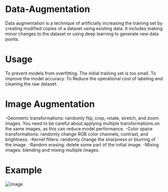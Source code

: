 # Data-Augmentation
Data augmentation is a technique of artificially increasing the training set by creating modified copies of a dataset using existing data. It includes making minor changes to the dataset or using deep learning to generate new data points.  

# Usage 
To prevent models from overfitting.
The initial training set is too small.
To improve the model accuracy.
To Reduce the operational cost of labeling and cleaning the raw dataset. 

# Image Augmentation
-Geometric transformations: randomly flip, crop, rotate, stretch, and zoom images. You need to be careful about applying multiple transformations on the same images, as this can reduce model performance. 
-Color space transformations: randomly change RGB color channels, contrast, and brightness.
-Kernel filters: randomly change the sharpness or blurring of the image. 
-Random erasing: delete some part of the initial image.
-Mixing images: blending and mixing multiple images. 

# Example
![image](https://user-images.githubusercontent.com/77681678/228997244-e7ae6342-0fad-4fbf-8c61-3cd923484df7.png)

